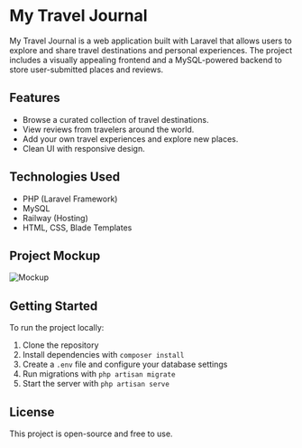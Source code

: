 # My Travel Journal

My Travel Journal is a web application built with Laravel that allows users to explore and share travel destinations and personal experiences. The project includes a visually appealing frontend and a MySQL-powered backend to store user-submitted places and reviews.

## Features

- Browse a curated collection of travel destinations.
- View reviews from travelers around the world.
- Add your own travel experiences and explore new places.
- Clean UI with responsive design.

## Technologies Used

- PHP (Laravel Framework)
- MySQL
- Railway (Hosting)
- HTML, CSS, Blade Templates

##  Project Mockup
![Mockup](docs/mockup.png)

## Getting Started

To run the project locally:

1. Clone the repository
2. Install dependencies with `composer install`
3. Create a `.env` file and configure your database settings
4. Run migrations with `php artisan migrate`
5. Start the server with `php artisan serve`

## License

This project is open-source and free to use.
